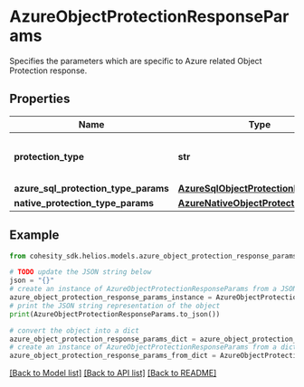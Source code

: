 # AzureObjectProtectionResponseParams

Specifies the parameters which are specific to Azure related Object Protection response.

## Properties

Name | Type | Description | Notes
------------ | ------------- | ------------- | -------------
**protection_type** | **str** | Specifies the Azure Protection Job type. | [optional] 
**azure_sql_protection_type_params** | [**AzureSqlObjectProtectionParams**](AzureSqlObjectProtectionParams.md) |  | [optional] 
**native_protection_type_params** | [**AzureNativeObjectProtectionParams**](AzureNativeObjectProtectionParams.md) |  | [optional] 

## Example

```python
from cohesity_sdk.helios.models.azure_object_protection_response_params import AzureObjectProtectionResponseParams

# TODO update the JSON string below
json = "{}"
# create an instance of AzureObjectProtectionResponseParams from a JSON string
azure_object_protection_response_params_instance = AzureObjectProtectionResponseParams.from_json(json)
# print the JSON string representation of the object
print(AzureObjectProtectionResponseParams.to_json())

# convert the object into a dict
azure_object_protection_response_params_dict = azure_object_protection_response_params_instance.to_dict()
# create an instance of AzureObjectProtectionResponseParams from a dict
azure_object_protection_response_params_from_dict = AzureObjectProtectionResponseParams.from_dict(azure_object_protection_response_params_dict)
```
[[Back to Model list]](../README.md#documentation-for-models) [[Back to API list]](../README.md#documentation-for-api-endpoints) [[Back to README]](../README.md)


